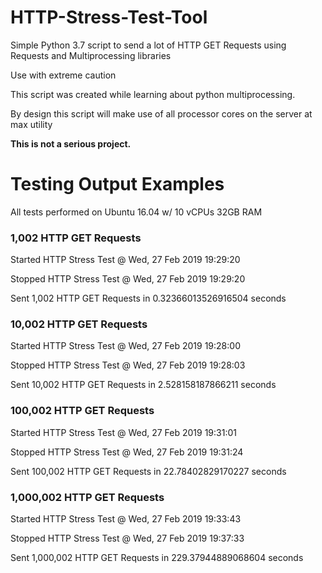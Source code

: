 # HTTP-Stress-Test-Tool
Simple Python 3.7 script to send a lot of HTTP GET Requests using Requests and Multiprocessing libraries 

Use with extreme caution

This script was created while learning about python multiprocessing.  

By design this script will make use of all processor cores on the server at max utility

**This is not a serious project.**

# Testing Output Examples
All tests performed on Ubuntu 16.04 w/ 10 vCPUs 32GB RAM 

### 1,002 HTTP GET Requests
Started HTTP Stress Test @ Wed, 27 Feb 2019 19:29:20

Stopped HTTP Stress Test @ Wed, 27 Feb 2019 19:29:20

Sent 1,002 HTTP GET Requests in 0.32366013526916504 seconds

### 10,002 HTTP GET Requests
Started HTTP Stress Test @ Wed, 27 Feb 2019 19:28:00

Stopped HTTP Stress Test @ Wed, 27 Feb 2019 19:28:03

Sent 10,002 HTTP GET Requests in 2.528158187866211 seconds

### 100,002 HTTP GET Requests
Started HTTP Stress Test @ Wed, 27 Feb 2019 19:31:01

Stopped HTTP Stress Test @ Wed, 27 Feb 2019 19:31:24

Sent 100,002 HTTP GET Requests in 22.78402829170227 seconds

### 1,000,002 HTTP GET Requests
Started HTTP Stress Test @ Wed, 27 Feb 2019 19:33:43

Stopped HTTP Stress Test @ Wed, 27 Feb 2019 19:37:33

Sent 1,000,002 HTTP GET Requests in 229.37944889068604 seconds
